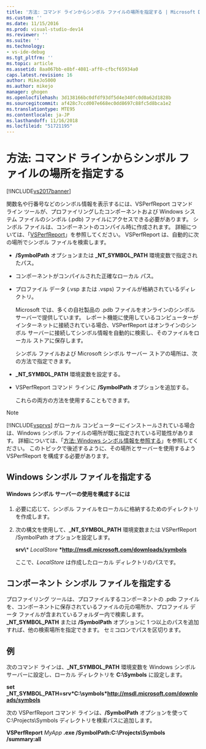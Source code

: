 ```yaml
---
title: '方法: コマンド ラインからシンボル ファイルの場所を指定する | Microsoft Docs'
ms.custom: ''
ms.date: 11/15/2016
ms.prod: visual-studio-dev14
ms.reviewer: ''
ms.suite: ''
ms.technology:
- vs-ide-debug
ms.tgt_pltfrm: ''
ms.topic: article
ms.assetid: 8aa067bb-e8bf-4081-aff0-cfbcf65934a0
caps.latest.revision: 16
author: MikeJo5000
ms.author: mikejo
manager: ghogen
ms.openlocfilehash: 3d138166bc0dfdf93df5d4e340fc0d0a62d1828b
ms.sourcegitcommit: af428c7ccd007e668ec0dd8697c88fc5d8bca1e2
ms.translationtype: MTE95
ms.contentlocale: ja-JP
ms.lasthandoff: 11/16/2018
ms.locfileid: "51721195"
---
```

# <a name="how-to-specify-symbol-file-locations-from-the-command-line"></a>方法: コマンド ラインからシンボル ファイルの場所を指定する
[!INCLUDE[vs2017banner](../includes/vs2017banner.md)]

関数名や行番号などのシンボル情報を表示するには、VSPerfReport コマンド ライン ツールが、プロファイリングしたコンポーネントおよび Windows システム ファイルのシンボル (.pdb) ファイルにアクセスできる必要があります。 シンボル ファイルは、コンポーネントのコンパイル時に作成されます。 詳細については、「[VSPerfReport](../profiling/vsperfreport.md)」を参照してください。 VSPerfReport は、自動的に次の場所でシンボル ファイルを検索します。  
  
- **/SymbolPath** オプションまたは **_NT_SYMBOL_PATH** 環境変数で指定されたパス。  
  
- コンポーネントがコンパイルされた正確なローカル パス。  
  
- プロファイル データ (.vsp または .vsps) ファイルが格納されているディレクトリ。  
  
  Microsoft では、多くの自社製品の .pdb ファイルをオンラインのシンボル サーバーで提供しています。 レポート機能に使用しているコンピューターがインターネットに接続されている場合、VSPerfReport はオンラインのシンボル サーバーに接続してシンボル情報を自動的に検索し、そのファイルをローカル ストアに保存します。  
  
  シンボル ファイルおよび Microsoft シンボル サーバー ストアの場所は、次の方法で指定できます。  
  
- **_NT_SYMBOL_PATH** 環境変数を設定する。  
  
- VSPerfReport コマンド ラインに **/SymbolPath** オプションを追加する。  
  
  これらの両方の方法を使用することもできます。  
  
> [!NOTE]
>  [!INCLUDE[vsprvs](../includes/vsprvs-md.md)] がローカル コンピューターにインストールされている場合は、Windows シンボル ファイルの場所が既に指定されている可能性があります。 詳細については、「[方法: Windows シンボル情報を参照する](../profiling/how-to-reference-windows-symbol-information.md)」を参照してください。 このトピックで後述するように、その場所とサーバーを使用するよう VSPerfReport を構成する必要があります。  
  
## <a name="specifying-windows-symbol-files"></a>Windows シンボル ファイルを指定する  
  
#### <a name="to-configure-the-use-of-the-windows-symbol-server"></a>Windows シンボル サーバーの使用を構成するには  
  
1. 必要に応じて、シンボル ファイルをローカルに格納するためのディレクトリを作成します。  
  
2. 次の構文を使用して、**_NT_SYMBOL_PATH** 環境変数または VSPerfReport /SymbolPath オプションを設定します。  
  
    **srv\\*** *LocalStore* **\*http://msdl.microsoft.com/downloads/symbols**  
  
    ここで、*LocalStore* は作成したローカル ディレクトリのパスです。  
  
## <a name="specifying-component-symbol-files"></a>コンポーネント シンボル ファイルを指定する  
 プロファイリング ツールは、プロファイルするコンポーネントの .pdb ファイルを、コンポーネントに保存されているファイルの元の場所か、プロファイル データ ファイルが含まれているフォルダー内で検索します。 **_NT_SYMBOL_PATH** または **/SymbolPath** オプションに 1 つ以上のパスを追加すれば、他の検索場所を指定できます。 セミコロンでパスを区切ります。  
  
## <a name="example"></a>例  
 次のコマンド ラインは、**_NT_SYMBOL_PATH** 環境変数を Windows シンボル サーバーに設定し、ローカル ディレクトリを **C:\Symbols** に設定します。  
  
 **set  _NT_SYMBOL_PATH=srv\*C:\symbols\*http://msdl.microsoft.com/downloads/symbols**  
  
 次の VSPerfReport コマンド ラインは、**/SymbolPath** オプションを使って C:\Projects\Symbols ディレクトリを検索パスに追加します。  
  
 **VSPerfReport**  *MyApp* **.exe /SymbolPath:C:\Projects\Symbols /summary:all**



